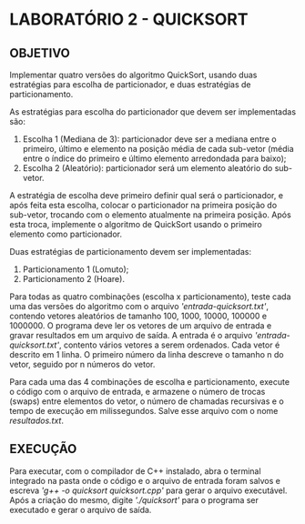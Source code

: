 <h1>LABORATÓRIO 2 - QUICKSORT</h1>

<h2>OBJETIVO</h2>
<p>Implementar quatro versões do algoritmo QuickSort, usando duas estratégias para escolha de particionador, e duas estratégias de particionamento.</p>

<p>As estratégias para escolha do particionador que devem ser implementadas são:</p>
<ol>
	<li>Escolha 1 (Mediana de 3): particionador deve ser a mediana entre o primeiro, último e elemento na posição média de cada sub-vetor (média entre o índice do primeiro e último elemento arredondada para baixo);</li>
	<li>Escolha 2 (Aleatório): particionador será um elemento aleatório do sub-vetor.</li>
</ol>

<p>A estratégia de escolha deve primeiro definir qual será o particionador, e após feita esta escolha, colocar o particionador na primeira posição do sub-vetor, trocando com o elemento atualmente na primeira posição. Após esta troca, implemente o algoritmo de QuickSort usando o primeiro elemento como particionador.</p>

<p>Duas estratégias de particionamento devem ser implementadas:</p>
<ol>
	<li>Particionamento 1 (Lomuto);</li>
	<li>Particionamento 2 (Hoare).</li>
</ol>

<p>Para todas as quatro combinações (escolha x particionamento), teste cada uma das versões do algoritmo com o arquivo <i>'entrada-quicksort.txt'</i>, contendo vetores aleatórios de tamanho 100, 1000, 10000, 100000 e 1000000. O programa deve ler os vetores de um arquivo de entrada e gravar resultados em um arquivo de saída. A entrada é o arquivo <i>'entrada-quicksort.txt'</i>, contento vários vetores a serem ordenados. Cada vetor é descrito em 1 linha. O primeiro número da linha descreve o tamanho n do vetor, seguido por n números do vetor.</p>

<p>Para cada uma das 4 combinações de escolha e particionamento, execute o código com o arquivo de entrada, e armazene o número de trocas (swaps) entre elementos do vetor, o número de chamadas recursivas e o tempo de execução em milissegundos. Salve esse arquivo com o nome <i>resultados.txt</i>.</p>

<h2>EXECUÇÃO</h2>
<p>Para executar, com o compilador de C++ instalado, abra o terminal integrado na pasta onde o código e o arquivo de entrada foram salvos e escreva <i>'g++ -o quicksort quicksort.cpp'</i> para gerar o arquivo executável. Após a criação do mesmo, digite <i>'./quicksort'</i> para o programa ser executado e gerar o arquivo de saída.</p>
